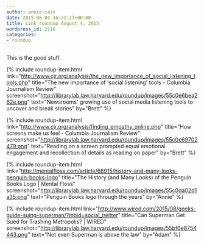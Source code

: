 ```yaml
---
author: annie-cain
date: 2015-08-04 16:22:23+00:00
title: Link roundup August 4, 2015
wordpress_id: 2116
categories:
- roundup
---
```


This is the good stuff.

{% include roundup-item.html
  link="http://www.cjr.org/analysis/the_new_importance_of_social_listening_tools.php"
  title="The new importance of 'social listening' tools - Columbia Journalism Review"
  screenshot="http://librarylab.law.harvard.edu/roundup/images/55c0e6bea262e.png"
  text="Newsrooms' growing use of social media listening tools to uncover and break stories"
  by="Brett"
%}

{% include roundup-item.html
  link="http://www.cjr.org/analysis/finding_empathy_online.php"
  title="How screens make us feel - Columbia Journalism Review"
  screenshot="http://librarylab.law.harvard.edu/roundup/images/55c0e69702479.png"
  text="Reading on a screen prompted equal emotional engagement and recollection of details as reading on paper"
  by="Brett"
%}

{% include roundup-item.html
  link="http://mentalfloss.com/article/66915/history-and-many-looks-penguin-books-logo"
  title="The History (and Many Looks) of the Penguin Books Logo | Mental Floss"
  screenshot="http://librarylab.law.harvard.edu/roundup/images/55c0da02d1a35.png"
  text="Penguin Books logo through the years"
  by="Annie"
%}

{% include roundup-item.html
  link="http://www.wired.com/2015/08/geeks-guide-suing-superman/?mbid=social_twitter"
  title="Can Superman Get Sued for Trashing Metropolis? | WIRED"
  screenshot="http://librarylab.law.harvard.edu/roundup/images/55bf6e8754443.png"
  text="Not even Superman is above the law"
  by="Adam"
%}
